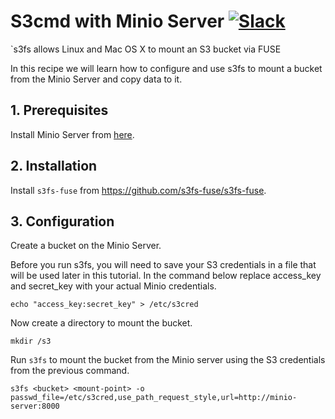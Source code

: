 # S3cmd with Minio Server [![Slack](https://slack.minio.io/slack?type=svg)](https://slack.minio.io)

`s3fs allows Linux and Mac OS X to mount an S3 bucket via FUSE

In this recipe we will learn how to configure and use s3fs to mount a bucket from the Minio Server and copy data to it. 
## 1. Prerequisites

Install Minio Server from [here](http://docs.minio.io/docs/minio).

## 2. Installation

Install `s3fs-fuse` from <https://github.com/s3fs-fuse/s3fs-fuse>.

## 3. Configuration

Create a bucket on the Minio Server.

Before you run s3fs, you will need to save your S3 credentials in a file that will be used later in this tutorial. In the command below replace access_key and secret_key with your actual Minio credentials. 

```
echo "access_key:secret_key" > /etc/s3cred
```

Now create a directory to mount the bucket.

```
mkdir /s3
```


Run `s3fs` to mount the bucket from the Minio server using the S3 credentials from the previous command.

```
s3fs <bucket> <mount-point> -o passwd_file=/etc/s3cred,use_path_request_style,url=http://minio-server:8000

```

